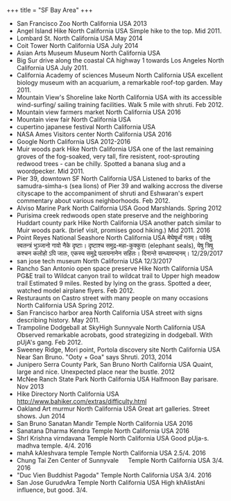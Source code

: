 +++
title = "SF Bay Area"
+++

- San Francisco Zoo		North California	USA				2013
- Angel Island	Hike	North California	USA	 Simple hike to the top.			Mid 2011.
- Lombard St.		North California	USA				May 2014
- Coit Tower		North California	USA				July 2014
- Asian Arts Museum	Museum	North California	USA				
- Big Sur drive along the coastal CA highway 1 towards Los Angeles		North California	USA				July 2011.
- California Academy of sciences	Museum	North California	USA	 excellent biology museum with an acquarium, a remarkable roof-top garden.			May 2011.
- Mountain View's Shoreline lake		North California	USA	 with its accessible wind-surfing/ sailing training facilities. Walk 5 mile with shruti.			Feb 2012.
- Mountain view farmers market		North California	USA				2016
- Mountain view fair		North California	USA				
- cupertino japanese festival		North California	USA				
- NASA Ames Visitors center		North California	USA				2016
- Google		North California	USA				2012-2016
- Muir woods park	Hike	North California	USA	 one of the last remaining groves of the fog-soaked, very tall, fire resistent, root-sprouting redwood trees - can be chilly. Spotted a banana slug and a woordpecker.			Mid 2011.
- Pier 39, downtown SF		North California	USA	 Listened to barks of the samudra-simha-s (sea lions) of Pier 39 and walking accross the diverse cityscape to the accompaniment of shruti and Eshwaran's expert commentary about various neighborhoods.			Feb 2012.
- Alviso Marine Park		North California	USA	Good Marshlands.			Spring 2012
- Purisima creek redwoods open state preserve and the neighboring Huddart county park	Hike	North California	USA	 another patch similar to Muir woods park. (brief visit, promises good hiking.)			Mid 2011. 2016
- Point Reyes National Seashore		North California	USA	मेघेषूर्ध्वं गतम्। पर्वतेषु स्वतन्त्रं भुञ्जानो गावो नैके दृष्टाः। दृष्टाश्च समुद्र-महा-कुक्कुराः (elephant seals), येषु त्रिषु कश्चन कलोहो ऽपि जातः, एकस्य समुद्रे पलायनानेन सहितः। दिनान्ते सन्ध्यावन्दनम्।			12/29/2017
- san jose tech museum		North California	USA				12/3/2017
- Rancho San Antonio open space preserve	Hike	North California	USA	 PG&E trail to Wildcat canyon trail to wildcat trail to Upper high meadow trail  Estimated 9 miles. Rested by lying on the grass. Spotted a deer, watched model airplane flyers.			Feb 2012.
- Resturaunts on Castro street with many people on many occasions		North California	USA				Spring 2012.
- San Francisco harbor area		North California	USA	 street with signs describing history.			May 2011.
- Trampoline Dodgeball at SkyHigh Sunnyvale		North California	USA	 Observed remarkable acrobats, good strategizing in dodgeball. With pUjA's gang.			Feb 2012.
- Sweeney Ridge, Mori point, Portola discovery site		North California	USA	Near San Bruno. "Ooty + Goa" says Shruti. 			2013, 2014
- Junipero Serra County Park, San Bruno		North California	USA	Quaint, large and nice. Unexpected place near the bustle.			2012
- McNee Ranch State Park		North California	USA	Halfmoon Bay parisare.			Nov 2013
- Hike Directory		North California	USA	http://www.bahiker.com/extras/difficulty.html			
- Oakland Art murmur		North California	USA	Great art galleries. Street shows.			Jun 2014
- San Bruno Sanatan Mandir	Temple	North California	USA				2016
- Sanatana Dharma Kendra	Temple	North California	USA				2016
- ShrI Krishna virndavana	Temple	North California	USA	Good pUja-s. madhva temple.	4/4.		2016
- mahA kAleshvara temple	Temple	North California	USA		2.5/4.		2016
- Chung Tai Zen Center of Sunnyvale  	Temple	North California	USA		3/4.		2016
- "Duc Vien Buddhist Pagoda"	Temple	North California	USA		3/4.		2016
- San Jose GurudvAra	Temple	North California	USA	High khAlistAni influence, but good.	3/4.
